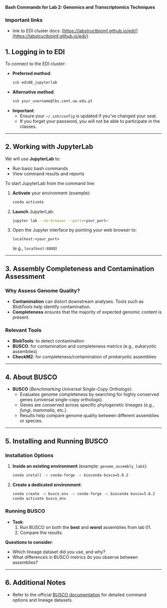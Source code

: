 
**Bash Commands for Lab 2: Genomics and Transcriptomics Techniques**

### **Important links**


- link to EDI cluster docs: [https://labstructbioinf.github.io/edi/](https://labstructbioinf.github.io/edi/)


## 1. Logging in to EDI

To connect to the EDI cluster:

- **Preferred method**:
  ```bash
  ssh edi00_jupyterlab
  ```
- **Alternative method**:
  ```bash
  ssh your_username@lbs.cent.uw.edu.pl
  ```
- **Important**:
  - Ensure your `~/.ssh/config` is updated if you’ve changed your seat.
  - If you forget your password, you will not be able to participate in the classes.

---

## 2. Working with JupyterLab

We will use **JupyterLab** to:

- Run basic bash commands
- View command results and reports

To start JupyterLab from the command line:

1. **Activate** your environment (example):
   ```bash
   conda activate
   ```
2. **Launch** JupyterLab:
   ```bash
   jupyter lab --no-browser --port=<your_port>
   ```
3. Open the Jupyter interface by pointing your web browser to:
   ```
   localhost:<your_port>
   ```
   (e.g., `localhost:8888`)

---

## 3. Assembly Completeness and Contamination Assessment

### Why Assess Genome Quality?
- **Contamination** can distort downstream analyses. Tools such as *BlobTools* help identify contamination.
- **Completeness** ensures that the majority of expected genomic content is present.

### Relevant Tools
- **BlobTools**: to detect contamination
- **BUSCO**: for contamination and completeness metrics (e.g., eukaryotic assemblies)
- **CheckM2**: for completeness/contamination of _prokaryotic_ assemblies

---

## 4. About BUSCO

- **BUSCO** (*Benchmarking Universal Single-Copy Orthologs*):
  - Evaluates genome completeness by searching for highly conserved genes (universal single-copy orthologs).
  - Genes are conserved across specific phylogenetic lineages (e.g., *fungi*, *mammalia*, etc.).
  - Results help compare genome quality between different assemblies or species.

---

## 5. Installing and Running BUSCO

### Installation Options

1. **Inside an existing environment** (example: `genome_assembly_lab1`):
   ```bash
   conda install -c conda-forge -c bioconda busco=5.8.2
   ```

2. **Create a dedicated environment**:
   ```bash
   conda create -n busco_env -c conda-forge -c bioconda busco=5.8.2
   conda activate busco_env
   ```

### Running BUSCO

- **Task**:
  1. Run BUSCO on both the **best** and **worst** assemblies from lab 01.
  2. Compare the results.

**Questions to consider**:
- Which lineage dataset did you use, and why?
- What differences in BUSCO metrics do you observe between assemblies?

---

## 6. Additional Notes

- Refer to the official [BUSCO documentation](https://busco.ezlab.org/) for detailed command options and lineage datasets.

